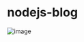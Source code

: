# nodejs-blog
![image](https://github.com/raccoonwannafly/nodejs-blog/assets/130273473/56a13ee6-6ab9-415f-a1aa-9d7bba678d84)
